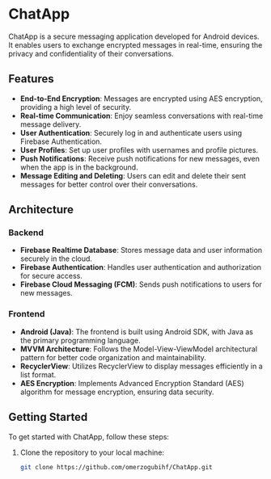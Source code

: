 # ChatApp

ChatApp is a secure messaging application developed for Android devices. It enables users to exchange encrypted messages in real-time, ensuring the privacy and confidentiality of their conversations.

## Features

- **End-to-End Encryption**: Messages are encrypted using AES encryption, providing a high level of security.
- **Real-time Communication**: Enjoy seamless conversations with real-time message delivery.
- **User Authentication**: Securely log in and authenticate users using Firebase Authentication.
- **User Profiles**: Set up user profiles with usernames and profile pictures.
- **Push Notifications**: Receive push notifications for new messages, even when the app is in the background.
- **Message Editing and Deleting**: Users can edit and delete their sent messages for better control over their conversations.

## Architecture

### Backend

- **Firebase Realtime Database**: Stores message data and user information securely in the cloud.
- **Firebase Authentication**: Handles user authentication and authorization for secure access.
- **Firebase Cloud Messaging (FCM)**: Sends push notifications to users for new messages.

### Frontend

- **Android (Java)**: The frontend is built using Android SDK, with Java as the primary programming language.
- **MVVM Architecture**: Follows the Model-View-ViewModel architectural pattern for better code organization and maintainability.
- **RecyclerView**: Utilizes RecyclerView to display messages efficiently in a list format.
- **AES Encryption**: Implements Advanced Encryption Standard (AES) algorithm for message encryption, ensuring data security.

## Getting Started

To get started with ChatApp, follow these steps:

1. Clone the repository to your local machine:

   ```bash
   git clone https://github.com/omerzogubihf/ChatApp.git
